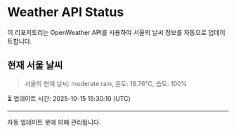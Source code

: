 
# Weather API Status

이 리포지토리는 OpenWeather API를 사용하여 서울의 날씨 정보를 자동으로 업데이트합니다.

## 현재 서울 날씨
> 서울의 현재 날씨: moderate rain, 온도: 18.76°C, 습도: 100%

⏳ 업데이트 시간: 2025-10-15 15:30:10 (UTC)

---
자동 업데이트 봇에 의해 관리됩니다.
